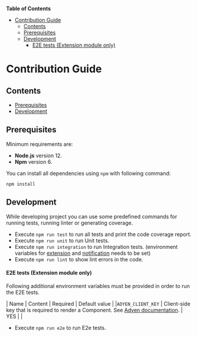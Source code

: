 <!-- START doctoc generated TOC please keep comment here to allow auto update -->
<!-- DON'T EDIT THIS SECTION, INSTEAD RE-RUN doctoc TO UPDATE -->
**Table of Contents**  
<!-- *generated with [DocToc](https://github.com/thlorenz/doctoc)* -->

- [Contribution Guide](#contribution-guide)
  - [Contents](#contents)
  - [Prerequisites](#prerequisites)
  - [Development](#development)
      - [E2E tests (Extension module only)](#e2e-tests-extension-module-only)

<!-- END doctoc generated TOC please keep comment here to allow auto update -->

# Contribution Guide

## Contents
- [Prerequisites](#prerequisites)
- [Development](#development)

## Prerequisites

Minimum requirements are:
 - **Node.js** version 12.
 - **Npm** version 6.
 
You can install all dependencies using `npm` with following command:

```
npm install
```

## Development
While developing project you can use some predefined commands for running tests, running linter or generating coverage. 
 
- Execute `npm run test` to run all tests and print the code coverage report.
- Execute `npm run unit` to run Unit tests.
- Execute `npm run integration` to run Integration tests. (environment variables for [extension](../extension/docs/HowToRun.md#environment-variables) and [notification](../notification/docs/HowToRun.md#environment-variables) needs to be set)
- Execute `npm run lint` to show lint errors in the code.



#### E2E tests (Extension module only)
Following additional environment variables must be provided in order to run the E2E tests.

| Name | Content | Required | Default value |
|`ADYEN_CLIENT_KEY` | Client-side key that is required to render a Component. See [Adyen documentation](https://docs.adyen.com/development-resources/client-side-authentication#get-your-client-key). | YES | |

- Execute `npm run e2e` to run E2e tests.
